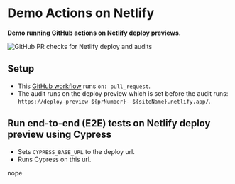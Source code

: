 # Demo Actions on Netlify

**Demo running GitHub actions on Netlify deploy previews.**

![GitHub PR checks for Netlify deploy and audits](https://raw.githubusercontent.com/voorhoede/demo-actions-on-netlify/master/docs/github-check-audit-netlify-deploy.png)

## Setup
* This [GitHub workflow](.github/workflows/audit-deploy.yml) runs `on: pull_request`.
* The audit runs on the deploy preview which is set before the audit runs: `https://deploy-preview-${prNumber}--${siteName}.netlify.app/`.

## Run end-to-end (E2E) tests on Netlify deploy preview using Cypress
* Sets `CYPRESS_BASE_URL` to the deploy url.
* Runs Cypress on this url.

nope
